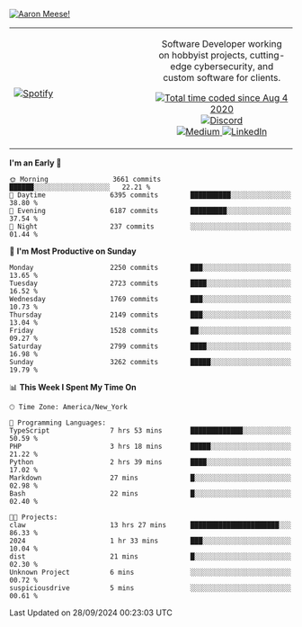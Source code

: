 [![Aaron Meese!](https://user-images.githubusercontent.com/17814535/88975338-a2aabf00-d27f-11ea-963f-8a19608716b4.png)](https://github.com/ajmeese7/readme-ascii "README ASCII")

<!-- Modified from project here: https://github.com/novatorem/novatorem -->
<table width="100%">
  <tr>
  <td width="50%">

&nbsp; <br> [![Spotify](https://ajmeese7.vercel.app/api/spotify)](https://open.spotify.com/user/ajmeese)

  </td>
  <td width="50%">
    <p align="center">
    Software Developer working on hobbyist projects, cutting-edge cybersecurity, and custom software for clients.
    </p>
    <p align="center">
      <a href="https://wakatime.com/@f726891d-3b02-46cd-9b60-e8c59f9e2b14">
        <img src="https://wakatime.com/badge/user/f726891d-3b02-46cd-9b60-e8c59f9e2b14.svg" alt="Total time coded since Aug 4 2020" title="WakaTime" />
      </a>
      <a href="http://link.aaronmeese.com/discord">
        <img src="https://img.shields.io/badge/discord-ajmeese7%234835-369?style=flat-square&logo=discord&logoColor=white&color=purple" alt="Discord" title="Discord">
      </a>
      <br />
      <a href="https://link.aaronmeese.com/medium">
        <img src="https://img.shields.io/badge/medium-ajmeese7-1DB954?style=flat-square&logo=medium&logoColor=white" alt="Medium" title="Medium">
      </a>
      <a href="https://link.aaronmeese.com/linkedin">
        <img src="https://img.shields.io/badge/linkedIn-aaronmeese-1DB954?style=flat-square&logo=linkedin&logoColor=white&color=blue" alt="LinkedIn" title="LinkedIn">
      </a>
    </p>
  </td>

</table>

[//]: <> (The `&nbsp;` is to have Aphelion take up more space)

<!--START_SECTION:waka-->
**I'm an Early 🐤** 

```text
🌞 Morning                3661 commits        ██████░░░░░░░░░░░░░░░░░░░   22.21 % 
🌆 Daytime                6395 commits        ██████████░░░░░░░░░░░░░░░   38.80 % 
🌃 Evening                6187 commits        █████████░░░░░░░░░░░░░░░░   37.54 % 
🌙 Night                  237 commits         ░░░░░░░░░░░░░░░░░░░░░░░░░   01.44 % 
```
📅 **I'm Most Productive on Sunday** 

```text
Monday                   2250 commits        ███░░░░░░░░░░░░░░░░░░░░░░   13.65 % 
Tuesday                  2723 commits        ████░░░░░░░░░░░░░░░░░░░░░   16.52 % 
Wednesday                1769 commits        ███░░░░░░░░░░░░░░░░░░░░░░   10.73 % 
Thursday                 2149 commits        ███░░░░░░░░░░░░░░░░░░░░░░   13.04 % 
Friday                   1528 commits        ██░░░░░░░░░░░░░░░░░░░░░░░   09.27 % 
Saturday                 2799 commits        ████░░░░░░░░░░░░░░░░░░░░░   16.98 % 
Sunday                   3262 commits        █████░░░░░░░░░░░░░░░░░░░░   19.79 % 
```


📊 **This Week I Spent My Time On** 

```text
🕑︎ Time Zone: America/New_York

💬 Programming Languages: 
TypeScript               7 hrs 53 mins       █████████████░░░░░░░░░░░░   50.59 % 
PHP                      3 hrs 18 mins       █████░░░░░░░░░░░░░░░░░░░░   21.22 % 
Python                   2 hrs 39 mins       ████░░░░░░░░░░░░░░░░░░░░░   17.02 % 
Markdown                 27 mins             █░░░░░░░░░░░░░░░░░░░░░░░░   02.98 % 
Bash                     22 mins             █░░░░░░░░░░░░░░░░░░░░░░░░   02.40 % 

🐱‍💻 Projects: 
claw                     13 hrs 27 mins      ██████████████████████░░░   86.33 % 
2024                     1 hr 33 mins        ███░░░░░░░░░░░░░░░░░░░░░░   10.04 % 
dist                     21 mins             █░░░░░░░░░░░░░░░░░░░░░░░░   02.30 % 
Unknown Project          6 mins              ░░░░░░░░░░░░░░░░░░░░░░░░░   00.72 % 
suspiciousdrive          5 mins              ░░░░░░░░░░░░░░░░░░░░░░░░░   00.61 % 
```


 Last Updated on 28/09/2024 00:23:03 UTC
<!--END_SECTION:waka-->
